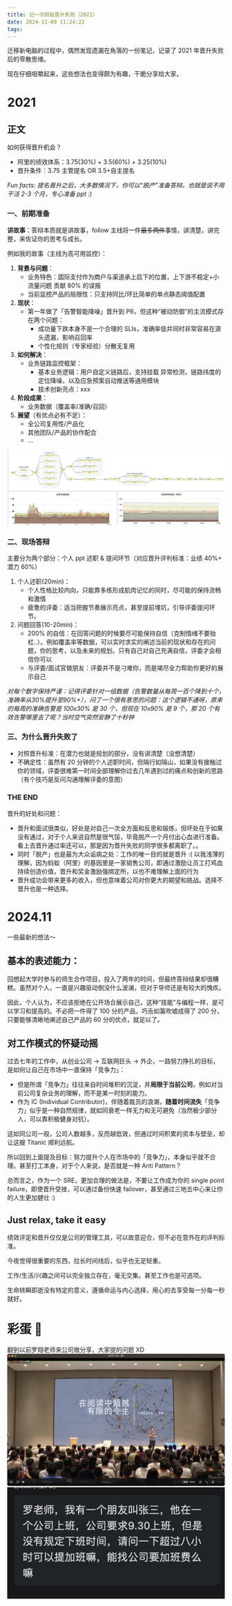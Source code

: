 ```yaml
---
title: 记一次蚂蚁晋升失败（2021）
date: 2024-11-09 11:24:22
tags:
---
```


迁移新电脑的过程中，偶然发现遗漏在角落的一份笔记，记录了 2021 年晋升失败后的零散思绪。

现在仔细咀嚼起来，这些想法也变得颇为有趣，干脆分享给大家。

<!--more-->

# 2021

## 正文
如何获得晋升机会？
- 阿里的绩效体系：3.75(30%) + 3.5(60%) + 3.25(10%)
- 晋升条件：3.75 主管提名 OR 3.5+自主提名

*Fun facts: 提名晋升之后，大多数情况下，你可以“脱产”准备答辩。也就是说不用干活 2-3 个月，专心准备 ppt :)*

### 一、前期准备
**讲故事**：答辩本质就是讲故事，follow 主线将一件~~最多两件~~事情，讲清楚，讲完整，来佐证你的思考与成长。

例如我的故事（主线为高可用监控）：
1. **背景与问题**：
    - 业务特色：国际支付作为商户与渠道承上启下的位置，上下游不稳定+小流量问题 贡献 80% 的误报
    - 当前监控产品的局限性：只支持同比/环比简单的单点静态阈值配置
2. **现状**：
    - 第一年做了「告警智能降噪」晋升到 P6，但这种“被动防御”的主流模式存在两个问题：
        - 成功量下跌本身不是一个合理的 SLIs，准确率低并同时非常容易在源头遗漏，影响召回率
        - 个性化规则（专家经验）分散无复用
3. **如何解决**：
    - 业务链路监控框架：
        - 基本业务逻辑：用户自定义链路后，支持挂载 异常检测，链路纬度的定位降噪，以及应急预案自动推送等通用模块
        - 技术创新亮点：xxx
4. **阶段成果**：
    - 业务数据（覆盖率/准确/召回）
5. **展望**（有优点必有不足）：
    - 全公司复用性/产品化
    - 其他团队/产品的协作配合
    - ...

![](../images/blog/2021-09-04-jvm-note/17311220522080.jpg)


### 二、现场答辩
主要分为两个部分：个人 ppt 述职 & 提问环节（对应晋升评判标准：业绩 40%+ 潜力 60%）

1. 个人述职(20min)：
    - 个人性格比较内向，只能靠多练形成肌肉记忆的同时，尽可能的保持流畅和激情
    - 疲惫的评委：适当把握节奏展示亮点，甚至提前埋坑，引导评委提问环节。
2. 问题回答(10-20min)：
    - 200% 的自信：在回答问题的时候要尽可能保持自信（克制情绪不要抬杠..）。例如覆盖率等数据，可以实时求实的阐述当前的现状和存在的问题，你的思考，以及未来的规划。只有自己对自己充满自信，评委才会相信你可以
    - 与评委/面试官做朋友：评委并不是刁难你，而是竭尽全力帮助你更好的展示自己

*对每个数字保持严谨：记得评委针对一组数据（告警数量从每周一百个降到十个，准确率从30%提升至90%+），问了一个很有意思的问题：这个逻辑不通呀，原来的每周的准确告警是 100x30% 是 30 个，但现在 10x90% 是 9 个，那 20 个有效告警哪里去了呢？当时空气突然安静了十秒钟*

### 三、为什么晋升失败了
- 对照晋升标准：在潜力也就是规划的部分，没有讲清楚（没想清楚）
- 不确定性：虽然有 20 分钟的个人述职时间，但隔行如隔山，如果没有接触过你的领域，评委很难第一时间全部理解你过去几年遇到过的痛点和创新的思路（有个技巧是反问沟通理解评委的意图）

### THE END
晋升的好处和问题：
- 晋升和面试很类似，好处是对自己一次全方面和反思和锻炼，但坏处在于如果没有通过，对于个人来说自然是很气馁，毕竟脱产一个月付出心血进行准备。看上去晋升通过率还可以，那是因为晋升失败的同学很多都离职了。。
- 同时「脱产」也是最为大众诟病之处：工作的唯一目的就是晋升 :( 以我浅薄的理解，因为蚂蚁（阿里）的基因里是一家销售公司，即通过激励让员工打鸡血持续创造价值，晋升和奖金激励强绑定所，以也不难理解上面的行为
- 晋升成功会带来更多的收入，但也意味着公司对你更大的期望和挑战。选择不晋升也是一种选择。


# 2024.11

一些最新的想法～

## 基本的表述能力：
回想起大学时参与的师生合作项目，投入了两年的时间，但最终答辩结果却很糟糕。虽然对个人，一直是兴趣驱动倒没什么波澜，但对于导师还是有较大的愧疚。

因此，个人认为，不应该拒绝在公开场合展示自己，这种“技能”与编程一样，是可以学习和提高的。不必把一件得了 100 分的产品，巧舌如簧吹嘘成得了 200 分，只要能够清晰地阐述自己产品的 60 分的优点，就足以了。

## 对工作模式的怀疑动摇
过去七年的工作中，从创业公司 -> 互联网巨头 -> 外企，一路努力挣扎的目标，是如何让自己在市场中一直保持「竞争力」：
- 但是所谓「竞争力」往往来自时间堆积的沉淀，并**局限于当前公司**，例如对当前公司复杂业务的理解，而不是某一时刻的能力。
- 作为 IC (Individual Contributor)，伴随着裁员的浪潮，**随着时间流失**「竞争力」似乎是一种自然规律，就如同衰老一样无力和无可避免（当然极少部分人，可以靠积极健身对抗）。

这如同公司一般，公司人数越多，反而越低效，但通过时间积累的资本与壁垒，却让这艘 Titanic 顺利远航。

所以回到上面提及目标：努力提升个人在市场中的「竞争力」，本身似乎就不合理。甚至打工本身，对于个人来说，是否就是一种 Anti Pattern？

总而言之，作为一个 SRE，更加合理的做法是，不要让工作成为你的 single point failure，即使晋升受挫，可以通过备份快速 failover，甚至通过三地五中心来让你的人生更加健壮 :)

## Just relax, take it easy
绩效评定和晋升仅仅是公司的管理工具，可以故意迎合，但不必在意外在的评判标准。

今夜觉得很重要的东西，拉长时间线后，似乎也无足轻重。

工作/生活/兴趣之间可以完全独立存在，毫无交集。甚至工作也是可选项。

生命转瞬即逝没有特定的意义，遵循命运与内心选择，用心的去享受每一分每一秒就好。

# 彩蛋 🥳
翻到以前罗翔老师来公司做分享，大家提的问题 XD
![telegram-cloud-photo-size-5-6070963679538558060-y](../images/blog/2021-09-04-jvm-note/telegram-cloud-photo-size-5-6070963679538558060-y.jpg)
![telegram-cloud-photo-size-5-6070963679538558116-x](../images/blog/2021-09-04-jvm-note/telegram-cloud-photo-size-5-6070963679538558116-x.jpg)
